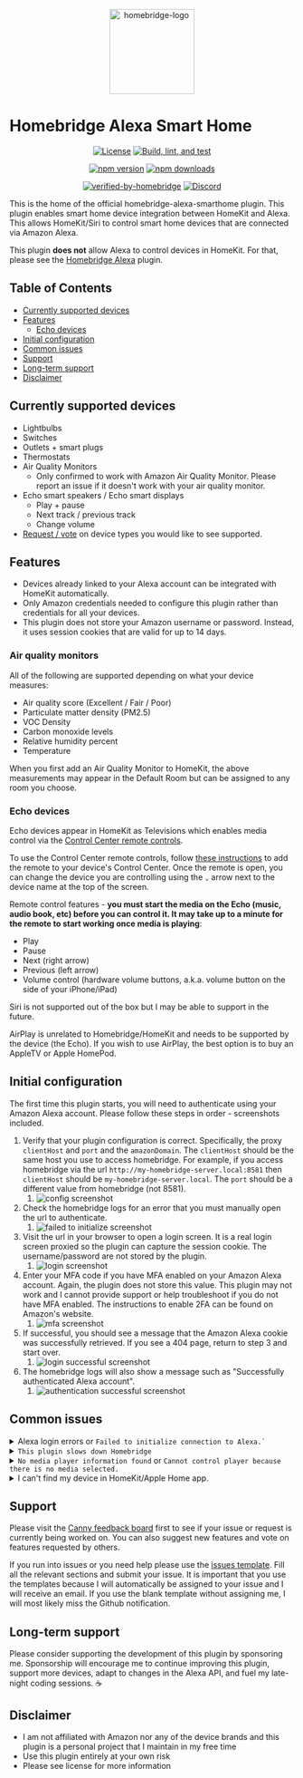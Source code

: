 <p style="text-align: center;">
    <img alt="homebridge-logo" src="https://github.com/homebridge/branding/raw/master/logos/homebridge-wordmark-logo-vertical.png" width="150">
</p>

# Homebridge Alexa Smart Home

<p align="center">
  <a href="https://github.com/joeyhage/homebridge-alexa-smarthome/blob/main/LICENSE">
    <img alt="License" src="https://img.shields.io/github/license/joeyhage/homebridge-alexa-smarthome?cacheSeconds=3600&logo=github"></a>
  <a href="https://github.com/joeyhage/homebridge-alexa-smarthome/actions/workflows/build.yml?query=branch%3Amain">
    <img alt="Build, lint, and test" src="https://img.shields.io/github/actions/workflow/status/joeyhage/homebridge-alexa-smarthome/build.yml?cacheSeconds=3600&logo=github"></a>
</p>
<p align="center">
  <a href="https://www.npmjs.com/package/homebridge-alexa-smarthome">
    <img alt="npm version" src="https://img.shields.io/npm/v/homebridge-alexa-smarthome?cacheSeconds=3600&&label=version&logo=npm"></a>
  <a href="https://www.npmjs.com/package/homebridge-alexa-smarthome">
    <img alt="npm downloads" src="https://img.shields.io/npm/dt/homebridge-alexa-smarthome?cacheSeconds=3600&logo=npm"></a>
</p>
<p align="center">
  <a href="https://github.com/homebridge/homebridge/wiki/Verified-Plugins">
    <img alt="verified-by-homebridge" src="https://badgen.net/badge/homebridge/verified/purple"></a>
  <a href="https://discord.com/channels/432663330281226270/1144780172084654190">
    <img alt="Discord" src="https://img.shields.io/discord/432663330281226270?cacheSeconds=3600&logo=discord&color=728ED5&label=discord-channel"></a>
</p>

This is the home of the official homebridge-alexa-smarthome plugin. This plugin enables smart home device integration between HomeKit and Alexa. This allows HomeKit/Siri to control smart home devices that are connected via Amazon Alexa.

This plugin **does not** allow Alexa to control devices in HomeKit. For that, please see the [Homebridge Alexa](https://github.com/NorthernMan54/homebridge-alexa) plugin.

## Table of Contents

- [Currently supported devices](#currently-supported-devices)
- [Features](#features)
  - [Echo devices](#echo-devices)
- [Initial configuration](#initial-configuration)
- [Common issues](#common-issues)
- [Support](#support)
- [Long-term support](#long-term-support)
- [Disclaimer](#disclaimer)

## Currently supported devices

- Lightbulbs
- Switches
- Outlets + smart plugs
- Thermostats
- Air Quality Monitors
  - Only confirmed to work with Amazon Air Quality Monitor. Please report an issue if it doesn't work with your air quality monitor.
- Echo smart speakers / Echo smart displays
  - Play + pause
  - Next track / previous track
  - Change volume
- [Request / vote](https://homebridge-alexa-smarthome.canny.io/feedback?selectedCategory=supported-device-types) on device types you would like to see supported.

## Features

- Devices already linked to your Alexa account can be integrated with HomeKit automatically.
- Only Amazon credentials needed to configure this plugin rather than credentials for all your devices.
- This plugin does not store your Amazon username or password. Instead, it uses session cookies that are valid for up to 14 days.

### Air quality monitors

All of the following are supported depending on what your device measures:

- Air quality score (Excellent / Fair / Poor)
- Particulate matter density (PM2.5)
- VOC Density
- Carbon monoxide levels
- Relative humidity percent
- Temperature

When you first add an Air Quality Monitor to HomeKit, the above measurements may appear in the Default Room but can be assigned to any room you choose.

### Echo devices

Echo devices appear in HomeKit as Televisions which enables media control via the [Control Center remote controls](https://support.apple.com/guide/tv/use-ios-or-ipados-control-center-atvb701cadc1/tvos).

To use the Control Center remote controls, follow [these instructions](https://support.apple.com/guide/tv/use-ios-or-ipados-control-center-atvb701cadc1/tvos) to add the remote to your device's Control Center. Once the remote is open, you can change the device you are controlling using the `⌄` arrow next to the device name at the top of the screen.

Remote control features - **you must start the media on the Echo (music, audio book, etc) before you can control it. It may take up to a minute for the remote to start working once media is playing**:

- Play
- Pause
- Next (right arrow)
- Previous (left arrow)
- Volume control (hardware volume buttons, a.k.a. volume button on the side of your iPhone/iPad)

Siri is not supported out of the box but I may be able to support in the future.

AirPlay is unrelated to Homebridge/HomeKit and needs to be supported by the device (the Echo). If you wish to use AirPlay, the best option is to buy an AppleTV or Apple HomePod.

## Initial configuration

The first time this plugin starts, you will need to authenticate using your Amazon Alexa account. Please follow these steps in order - screenshots included.

1. Verify that your plugin configuration is correct. Specifically, the proxy `clientHost` and `port` and the `amazonDomain`. The `clientHost` should be the same host you use to access homebridge. For example, if you access homebridge via the url `http://my-homebridge-server.local:8581` then `clientHost` should be `my-homebridge-server.local`. The `port` should be a different value from homebridge (not 8581).
   1. ![config screenshot](./docs/img/1-config.png)
2. Check the homebridge logs for an error that you must manually open the url to authenticate.
   1. ![failed to initialize screenshot](./docs/img/2-failed-to-initialize.png)
3. Visit the url in your browser to open a login screen. It is a real login screen proxied so the plugin can capture the session cookie. The username/password are not stored by the plugin.
   1. ![login screenshot](./docs/img/3-alexa-login.png)
4. Enter your MFA code if you have MFA enabled on your Amazon Alexa account. Again, the plugin does not store this value. This plugin may not work and I cannot provide support or help troubleshoot if you do not have MFA enabled. The instructions to enable 2FA can be found on Amazon's website.
   1. ![mfa screenshot](./docs/img/4-alexa-mfa.png)
5. If successful, you should see a message that the Amazon Alexa cookie was successfully retrieved. If you see a 404 page, return to step 3 and start over.
   1. ![login successful screenshot](./docs/img/5-login-success.png)
6. The homebridge logs will also show a message such as "Successfully authenticated Alexa account".
   1. ![authentication successful screenshot](./docs/img/6-homebridge-success.png)

## Common issues

<details>
  <summary>Alexa login errors or <code>Failed to initialize connection to Alexa.`</code></summary>
  <ol>
    <li>Please ensure you have the Alexa app installed on your device (iPhone, iPad, etc).</li>
    <li>Enable Two-factor authentication (2FA). The instructions to enable 2FA can be found on Amazon's website.</li>
    <li>Repeat <a href="#initial-configuration">initial configuration</a> steps again.</li>
    <li>Delete the <code>persist/.homebridge-alexa-smarthome</code> file in your homebridge installation directory and then restart Homebridge.</li>
  </ol>
</details>
<details>
  <summary><code>This plugin slows down Homebridge</code></summary>
  Please update the Performance section of the plugin settings. More information can be found on the plugin settings page.
</details>
<details>
  <summary><code>No media player information found</code> or <code>Cannot control player because there is no media selected.</code></summary>
  Echo devices can only be controlled once there is media (e.g. music, audio book, etc) playing.
</details>
<details>
  <summary>I can't find my device in HomeKit/Apple Home app.</summary>
  <ul>
    <li>Please check the Default Room for the device. Air quality, humidity, and temperature sensors appear as statuses at the top of the room, not as device tiles.</li>
    <li>Double check the name of the device in the Alexa app matches the name specified in the plugin settings. Spaces, uppercase, and lowercase matter.</li>
  </ul>
</details>

## Support

Please visit the [Canny feedback board](https://homebridge-alexa-smarthome.canny.io/feedback) first to see if your issue or request is currently being worked on. You can also suggest new features and vote on features requested by others.

If you run into issues or you need help please use the [issues template](https://github.com/joeyhage/homebridge-alexa-smarthome/issues/new/choose). Fill all the relevant sections and submit your issue. It is important that you use the templates because I will automatically be assigned to your issue and I will receive an email. If you use the blank template without assigning me, I will most likely miss the Github notification.

## Long-term support

Please consider supporting the development of this plugin by sponsoring me. Sponsorship will encourage me to continue improving this plugin, support more devices, adapt to changes in the Alexa API, and fuel my late-night coding sessions. :coffee:

## Disclaimer

- I am not affiliated with Amazon nor any of the device brands and this plugin is a personal project that I maintain in my free time
- Use this plugin entirely at your own risk
- Please see license for more information
